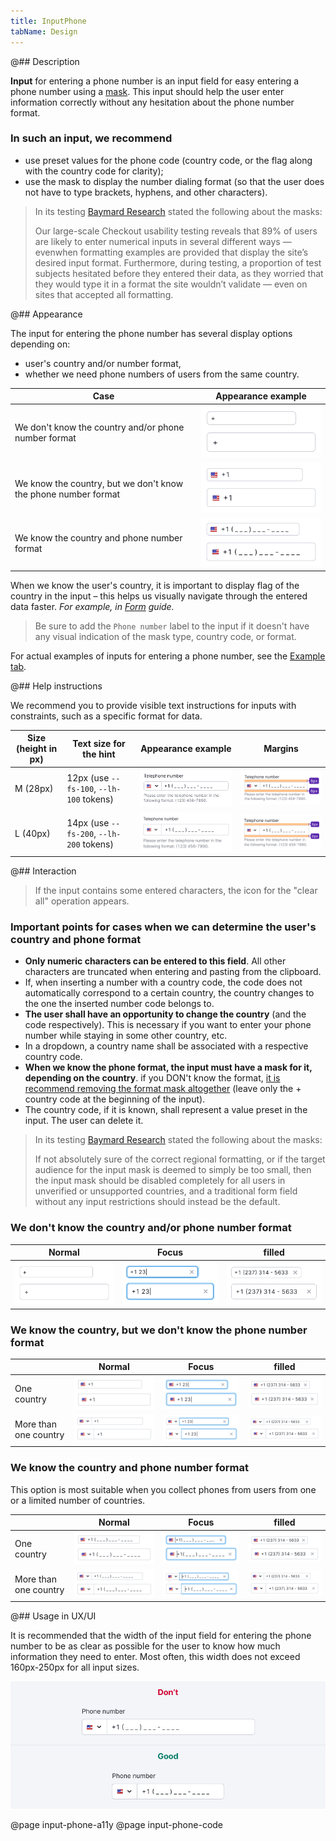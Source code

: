 ```yaml
---
title: InputPhone
tabName: Design
---
```


@## Description

**Input** for entering a phone number is an input field for easy entering a phone number using a [mask](/components/input-mask/). This input should help the user enter information correctly without any hesitation about the phone number format.

### In such an input, we recommend

- use preset values for the phone code (country code, or the flag along with the country code for clarity);
- use the mask to display the number dialing format (so that the user does not have to type brackets, hyphens, and other characters).

> In its testing [Baymard Research](https://baymard.com/blog/input-masking-form-field) stated the following about the masks:
>
> Our large-scale Checkout usability testing reveals that 89% of users are likely to enter numerical inputs in several different ways — evenwhen formatting examples are provided that display the site’s desired input format. Furthermore, during testing, a proportion of test subjects hesitated before they entered their data, as they worried that they would type it in a format the site wouldn’t validate — even on sites that accepted all formatting.

@## Appearance

The input for entering the phone number has several display options depending on:

- user's country and/or number format,
- whether we need phone numbers of users from the same country.

| Case | Appearance example  |
| ------------------------------------------------------------------ | ------------------- |
| We don't know the country and/or phone number format               | ![](static/input-phone-1.png) |
| We know the country, but we don't know the phone number format     | ![](static/input-phone-2.png) |
| We know the country and phone number format                        | ![](static/input-phone-3.png) |

When we know the user's country, it is important to display flag of the country in the input – this helps us visually navigate through the entered data faster. _For example, in [Form](/patterns/form/) guide._

> Be sure to add the `Phone number` label to the input if it doesn't have any visual indication of the mask type, country code, or format.

For actual examples of inputs for entering a phone number, see the [Example tab](/components/input-phone/input-phone-code).

@## Help instructions

We recommend you to provide visible text instructions for inputs with constraints, such as a specific format for data.

| Size (height in px) | Text size for the hint | Appearance example                  | Margins                                   |
| ------------------- | ------------------- | ----------------------------------- | ----------------------------------------- |
| M (28px)            | 12px (use `--fs-100`, `--lh-100` tokens) | ![](static/inputphone-help-text-m.png) | ![](static/inputphone-help-text-margin-m.png) |
| L (40px)            | 14px (use `--fs-200`, `--lh-200` tokens) | ![](static/inputphone-help-text-l.png) | ![](static/inputphone-help-text-margin-l.png) |

@## Interaction

> If the input contains some entered characters, the icon for the "clear all" operation appears.

### Important points for cases when we can determine the user's country and phone format

- **Only numeric characters can be entered to this field**. All other characters are truncated when entering and pasting from the clipboard.
- If, when inserting a number with a country code, the code does not automatically correspond to a certain country, the country changes to the one the inserted number code belongs to.
- **The user shall have an opportunity to change the country** (and the code respectively). This is necessary if you want to enter your phone number while staying in some other country, etc.
- In a dropdown, a country name shall be associated with a respective country code.
- **When we know the phone format, the input must have a mask for it, depending on the country**. if you DON't know the format, [it is recommend removing the format mask altogether](https://baymard.com/blog/input-masking-form-field) (leave only the + country code at the beginning of the input).
- The country code, if it is known, shall represent a value preset in the input. The user can delete it.

> In its testing [Baymard Research](https://baymard.com/blog/input-masking-form-field) stated the following about the masks:
>
> If not absolutely sure of the correct regional formatting, or if the target audience for the input mask is deemed to simply be too small, then the input mask should be disabled completely for all users in unverified or unsupported countries, and a traditional form field without any input restrictions should instead be the default.

### We don't know the country and/or phone number format

| Normal                                           | Focus                                                  | filled                                                  |
| ------------------------------------------------ | ------------------------------------------------------ | ------------------------------------------------------- |
| ![](static/input-phone-1.png) | ![](static/input-phone-1-focus.png) | ![](static/input-phone-1-filled.png) |

### We know the country, but we don't know the phone number format

|                       | Normal                                             | Focus                                                    | filled                                                    |
| --------------------- | -------------------------------------------------- | -------------------------------------------------------- | --------------------------------------------------------- |
| One country           | ![](static/input-phone-2.png)   | ![](static/input-phone-2-focus.png)   | ![](static/input-phone-2-filled.png)   |
| More than one country | ![](static/input-phone-2-2.png) | ![](static/input-phone-2-2-focus.png) | ![](static/input-phone-2-2-filled.png) |

### We know the country and phone number format

This option is most suitable when you collect phones from users from one or a limited number of countries.

|                       | Normal                                             | Focus                                                    | filled                                                    |
| --------------------- | -------------------------------------------------- | -------------------------------------------------------- | --------------------------------------------------------- |
| One country           | ![](static/input-phone-3.png)   | ![](static/input-phone-3-focus.png)   | ![](static/input-phone-3-filled.png)   |
| More than one country | ![](static/input-phone-3-2.png) | ![](static/input-phone-3-2-focus.png) | ![](static/input-phone-3-2-filled.png) |

@## Usage in UX/UI

It is recommended that the width of the input field for entering the phone number to be as clear as possible for the user to know how much information they need to enter. Most often, this width does not exceed 160px-250px for all input sizes.

![](static/size-yes-no.png)

@page input-phone-a11y
@page input-phone-code
